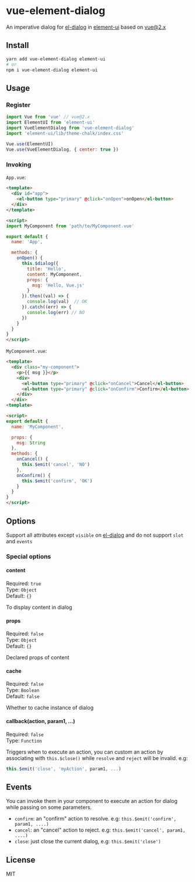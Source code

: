 # vue-element-dialog

An imperative dialog for [el-dialog](https://element.eleme.cn/#/en-US/component/dialog) in [element-ui](https://element.eleme.cn/#/en-US) based on vue@2.x

## Install

```bash
yarn add vue-element-dialog element-ui
# or
npm i vue-element-dialog element-ui
```

## Usage

### Register

```js
import Vue from 'vue' // vue@2.x
import ElementUI from 'element-ui'
import VueElementDialog from 'vue-element-dialog'
import 'element-ui/lib/theme-chalk/index.css'
 
Vue.use(ElementUI)
Vue.use(VueElementDialog, { center: true })
```

### Invoking

`App.vue`:

```html
<template>
  <div id="app">
    <el-button type="primary" @click="onOpen">onOpen</el-button>
  </div>
</template>

<script>
import MyComponent from 'path/to/MyComponent.vue'

export default {
  name: 'App',

  methods: {
    onOpen() {
      this.$dialog({
        title: 'Hello',
        content: MyComponent,
        props: {
          msg: 'Hello, Vue.js'
        }
      }).then((val) => {
        console.log(val)  // OK
      }).catch((err) => {
        console.log(err) // NO
      })
    }
  }
}
</script>
```

`MyComponent.vue`:

```html
<template>
  <div class="my-component">
    <p>{{ msg }}</p>
    <div>
      <el-button type="primary" @click="onCancel">Cancel</el-button>
      <el-button type="primary" @click="onConfirm">Confirm</el-button>
    </div>
  </div>
<template>

<script>
export default {
  name: 'MyComponent',

  props: {
    msg: String
  },
  methods: {
    onCancel() {
      this.$emit('cancel', 'NO')
    },
    onConfirm() {
      this.$emit('confirm', 'OK')
    }
  }
}
</script>
```

## Options

Support all attributes except `visible` on [el-dialog](https://element.eleme.cn/#/en-US/component/dialog) and do not support `slot` and `events`

### Special options

#### content
Required: `true`<br>
Type: `Object`<br>
Default: `{}`

To display content in dialog

#### props
Required: `false`<br>
Type: `Object`<br>
Default: `{}`

Declared props of content

#### cache
Required: `false`<br>
Type: `Boolean`<br>
Default: `false`

Whether to cache instance of dialog

#### callback(action, param1, ...)
Required: `false`<br>
Type: `Function`<br>

Triggers when to execute an action, you can custom an action by associating with `this.$close()` while `resolve` and `reject` will be invalid. e.g:

```js
this.$emit('close', 'myAction', param1, ...)
```

## Events

You can invoke them in your component to execute an action for dialog while passing on some parameters.

- `confirm`: an "confirm" action to resolve. e.g: `this.$emit('confirm', param1, ....)`
- `cancel`: an "cancel" action to reject. e.g: `this.$emit('cancel', param1, ....)`
- `close`: just close the current dialog, e.g: `this.$emit('close')`

## License

MIT
